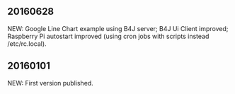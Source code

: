 ## 20160628
NEW:  Google Line Chart example using B4J server; B4J Ui Client improved; Raspberry Pi autostart improved (using cron jobs with scripts instead /etc/rc.local).

## 20160101
NEW: First version published.
